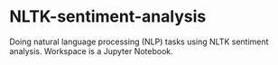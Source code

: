 # NLTK-sentiment-analysis
Doing natural language processing (NLP) tasks using NLTK sentiment analysis. Workspace is a Jupyter Notebook.

